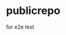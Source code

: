 # publicrepo
for e2e test




































































































































































































































































































































































































































































































































































































































































































































































































































































































































































































































































